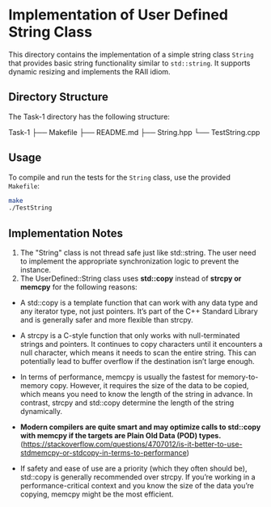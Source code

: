 # Implementation of User Defined String Class

This directory contains the implementation of a simple string class `String` that provides basic string functionality similar to `std::string`.
It supports dynamic resizing and implements the RAII idiom.

## Directory Structure

The Task-1 directory has the following structure:

Task-1
├── Makefile
├── README.md
├── String.hpp
└── TestString.cpp

## Usage

To compile and run the tests for the `String` class, use the provided `Makefile`:

```bash
make
./TestString
```

## Implementation Notes

1. The "String" class is not thread safe just like std::string. The user need to implement the appropriate synchronization logic to prevent the instance.
2. The UserDefined::String class uses **std::copy** instead of **strcpy or memcpy** for the following reasons:

- A std::copy is a template function that can work with any data type and any iterator type, not just pointers. It’s part of the C++ Standard Library and is generally safer and more flexible than strcpy.

- A strcpy is a C-style function that only works with null-terminated strings and pointers. It continues to copy characters until it encounters a null character, which means it needs to scan the entire string. This can potentially lead to buffer overflow if the destination isn’t large enough.

- In terms of performance, memcpy is usually the fastest for memory-to-memory copy. However, it requires the size of the data to be copied, which means you need to know the length of the string in advance. In contrast, strcpy and std::copy determine the length of the string dynamically.

- **Modern compilers are quite smart and may optimize calls to std::copy with memcpy if the targets are Plain Old Data (POD) types.**
(https://stackoverflow.com/questions/4707012/is-it-better-to-use-stdmemcpy-or-stdcopy-in-terms-to-performance)

- If safety and ease of use are a priority (which they often should be), std::copy is generally recommended over strcpy. If you’re working in a performance-critical context and you know the size of the data you’re copying, memcpy might be the most efficient.
